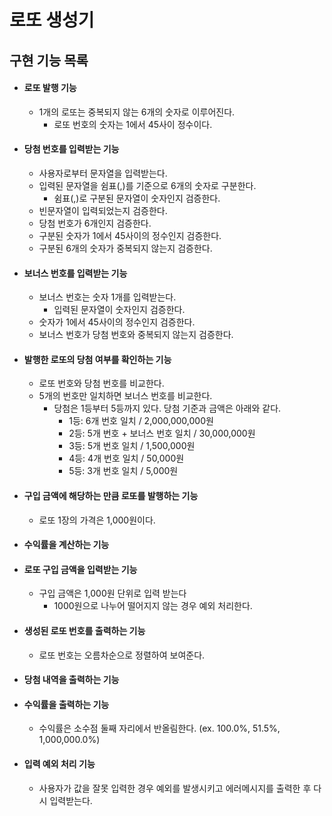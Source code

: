 # 로또 생성기   

## 구현 기능 목록   
 - #### 로또 발행 기능
    - 1개의 로또는 중복되지 않는 6개의 숫자로 이루어진다.
        - 로또 번호의 숫자는 1에서 45사이 정수이다.   

- #### 당첨 번호를 입력받는 기능
    - 사용자로부터 문자열을 입력받는다.
    - 입력된 문자열을 쉼표(,)를 기준으로 6개의 숫자로 구분한다.
        - 쉼표(,)로 구분된 문자열이 숫자인지 검증한다.
    - 빈문자열이 입력되었는지 검증한다.
    - 당첨 번호가 6개인지 검증한다.
    - 구분된 숫자가 1에서 45사이의 정수인지 검증한다.
    - 구분된 6개의 숫자가 중복되지 않는지 검증한다.
      
- #### 보너스 번호를 입력받는 기능
    - 보너스 번호는 숫자 1개를 입력받는다.
        - 입력된 문자열이 숫자인지 검증한다.
    - 숫자가 1에서 45사이의 정수인지 검증한다.
    - 보너스 번호가 당첨 번호와 중복되지 않는지 검증한다.

- #### 발행한 로또의 당첨 여부를 확인하는 기능
    - 로또 번호와 당첨 번호를 비교한다.
    - 5개의 번호만 일치하면 보너스 번호를 비교한다.
        - 당첨은 1등부터 5등까지 있다. 당첨 기준과 금액은 아래와 같다.
            - 1등: 6개 번호 일치 / 2,000,000,000원
            - 2등: 5개 번호 + 보너스 번호 일치 / 30,000,000원
            - 3등: 5개 번호 일치 / 1,500,000원
            - 4등: 4개 번호 일치 / 50,000원
            - 5등: 3개 번호 일치 / 5,000원

- #### 구입 금액에 해당하는 만큼 로또를 발행하는 기능
    - 로또 1장의 가격은 1,000원이다.
 
- #### 수익률을 계산하는 기능
        
- #### 로또 구입 금액을 입력받는 기능
    - 구입 금액은 1,000원 단위로 입력 받는다
        - 1000원으로 나누어 떨어지지 않는 경우 예외 처리한다.

- #### 생성된 로또 번호를 출력하는 기능
    - 로또 번호는 오름차순으로 정렬하여 보여준다.

- #### 당첨 내역을 출력하는 기능

- #### 수익률을 출력하는 기능
    - 수익률은 소수점 둘째 자리에서 반올림한다. (ex. 100.0%, 51.5%, 1,000,000.0%)
 
- #### 입력 예외 처리 기능
    - 사용자가 값을 잘못 입력한 경우 예외를 발생시키고 에러메시지를 출력한 후 다시 입력받는다.
